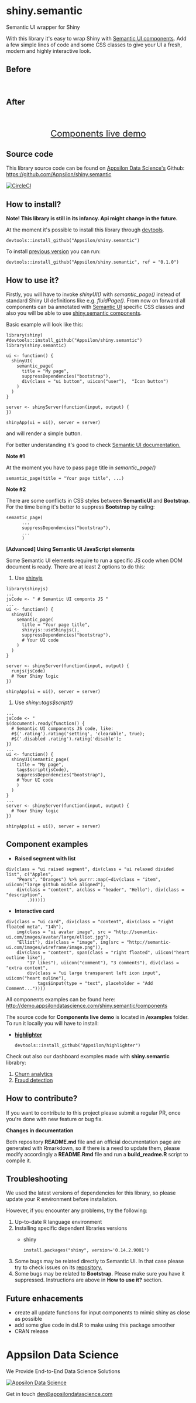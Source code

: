 
<link href="http://fonts.googleapis.com/css?family=Lato:300,700,300italic|Inconsolata" rel="stylesheet" type="text/css">

<link href='inst/assets/styles/style.css' rel='stylesheet' type='text/css'>

shiny.semantic
==============

Semantic UI wrapper for Shiny

With this library it's easy to wrap Shiny with [Semantic UI components](https://github.com/Semantic-Org/Semantic-UI). Add a few simple lines of code and some CSS classes to give your UI a fresh, modern and highly interactive look.

<h2>
Before
</h2>
<br>

<!--html_preserve-->

<script type="application/json" data-for="htmlwidget-fa1f210ff23e1f6dd7dc">{"x":{"ui":"<div class=\"demo\">\n  <div class=\"container-fluid\">\n    <div style=\"margin-left: 20px; background: white\">\n      <div>\n        <div>\n          <a>Client's info<\/a>\n          <p><\/p>\n          <table  class = 'table shiny-table table- spacing-s' style = 'width:auto;'>\n<thead> <tr> <th style='text-align: left;'> Name <\/th> <th style='text-align: left;'> City <\/th> <th style='text-align: left;'> Revenue <\/th>  <\/tr> <\/thead> <tbody>\n  <tr> <td> John Smith <\/td> <td> Warsaw, Poland <\/td> <td> $210.50 <\/td> <\/tr>\n  <tr> <td> Lindsay More <\/td> <td> SF, United States <\/td> <td> $172.78 <\/td> <\/tr>\n   <\/tbody> <\/table>\n        <\/div>\n      <\/div>\n    <\/div>\n  <\/div>\n<\/div>"},"evals":[],"jsHooks":[]}</script>
<!--/html_preserve-->

<h2>
After
</h2>
<br>

<!--html_preserve-->

<script type="application/json" data-for="htmlwidget-ecebb36fb9c0fadc38e1">{"x":{"ui":"<div class=\"demo\">\n  <body style=\"min-height: 611px;\">\n    <div class=\"wrapper\">\n      <div class=\"ui raised segment\" style=\"margin-left: 20px; max-width: 350px; width: 100%\">\n        <a class=\"ui green ribbon label\">Client's info<\/a>\n        <p><\/p>\n        <!-- html table generated in R 3.4.1 by xtable 1.8-2 package -->\n<!-- Wed Sep 27 23:17:58 2017 -->\n<table class = 'ui very basic collapsing celled table'>\n<tr> <th> Name <\/th> <th> City <\/th> <th> Revenue <\/th>  <\/tr>\n  <tr> <td> John Smith <\/td> <td> Warsaw, Poland <\/td> <td> $210.50 <\/td> <\/tr>\n  <tr> <td> Lindsay More <\/td> <td> SF, United States <\/td> <td> $172.78 <\/td> <\/tr>\n   <\/table>\n\n      <\/div>\n    <\/div>\n  <\/body>\n<\/div>"},"evals":[],"jsHooks":[]}</script>
<!--/html_preserve-->

<!-- #Basic tutorial article is available on [Appsilon Data Science blog](your_future_art_link). -->
<!-- Live demo link below -->
<!-- TODO Analogy to http://shiny.rstudio.com/gallery/widget-gallery.html -->
<p style="text-align: center; font-size: x-large;">
<a href="http://demo.appsilondatascience.com/shiny.semantic/components">Components live demo</a>
</p>

Source code
-----------

This library source code can be found on [Appsilon Data Science's](http://appsilondatascience.com) Github: <br> <https://github.com/Appsilon/shiny.semantic>

[![CircleCI](https://circleci.com/gh/Appsilon/shiny.semantic/tree/develop.svg?style=svg)](https://circleci.com/gh/Appsilon/shiny.semantic/tree/develop)

How to install?
---------------

**Note! This library is still in its infancy. Api might change in the future.**

At the moment it's possible to install this library through [devtools](https://github.com/hadley/devtools).

    devtools::install_github("Appsilon/shiny.semantic")

To install [previous version]() you can run:

    devtools::install_github("Appsilon/shiny.semantic", ref = "0.1.0")

How to use it?
--------------

Firstly, you will have to invoke *shinyUI()* with *semantic\_page()* instead of standard Shiny UI definitions like e.g. *fluidPage()*. From now on forward all components can ba annotated with [Semantic UI](http://semantic-ui.com/introduction/getting-started.html) specific CSS classes and also you will be able to use [shiny.semantic components](http://demo.appsilondatascience.com/shiny.semantic/components).

Basic example will look like this:

    library(shiny)
    #devtools::install_github("Appsilon/shiny.semantic")
    library(shiny.semantic)

    ui <- function() {
      shinyUI(
        semantic_page(
          title = "My page",
          suppressDependencies("bootstrap"),
          div(class = "ui button", uiicon("user"),  "Icon button")
        )
      )
    }

    server <- shinyServer(function(input, output) {
    })

    shinyApp(ui = ui(), server = server)

and will render a simple button. <!--html_preserve-->

<script type="application/json" data-for="htmlwidget-2456407787acb67a7a79">{"x":{"ui":"<div class=\"demo\">\n  <div class=\"ui button\">\n    <i class=\"user icon\"><\/i>\n    Icon button\n  <\/div>\n<\/div>"},"evals":[],"jsHooks":[]}</script>
<!--/html_preserve-->
For better understanding it's good to check [Semantic UI documentation.](http://semantic-ui.com/introduction/getting-started.html)

**Note \#1**

At the moment you have to pass page title in *semantic\_page()*

    semantic_page(title = "Your page title", ...)

**Note \#2**

There are some conflicts in CSS styles between **SemanticUI** and **Bootstrap**. For the time being it's better to suppress **Bootstrap** by caling:

    semantic_page(
          ...
          suppressDependencies("bootstrap"),
          ...
          )

**\[Advanced\] Using Semantic UI JavaScript elements**

Some Semantic UI elements require to run a specific JS code when DOM document is ready. There are at least 2 options to do this:

1.  Use [shinyjs](https://github.com/daattali/shinyjs)

<!-- -->

    library(shinyjs)
    ...
    jsCode <- " # Semantic UI componts JS "
    ...
    ui <- function() {
      shinyUI(
        semantic_page(
          title = "Your page title",
          shinyjs::useShinyjs(),
          suppressDependencies("bootstrap"),
          # Your UI code
        )
      )
    }

    server <- shinyServer(function(input, output) {
      runjs(jsCode)
      # Your Shiny logic
    })

    shinyApp(ui = ui(), server = server)

1.  Use *shiny::tags$script()*

<!-- -->

    ...
    jsCode <- "
    $(document).ready(function() {
      # Semantic UI components JS code, like:
      #$('.rating').rating('setting', 'clearable', true);
      #$('.disabled .rating').rating('disable');
    })
    ...
    ui <- function() {
      shinyUI(semantic_page(
        title = "My page",
        tags$script(jsCode),
        suppressDependencies("bootstrap"),
        # Your UI code
        )
      )
    }
    ...
    server <- shinyServer(function(input, output) {
      # Your Shiny logic
    })

    shinyApp(ui = ui(), server = server)
        

Component examples
------------------

-   **Raised segment with list**

<!--html_preserve-->

<script type="application/json" data-for="htmlwidget-cf0d26cbbe1c9b58700f">{"x":{"ui":"<div class=\"demo\">\n  <div class=\"ui raised segment\">\n    <div class=\"ui relaxed divided list\">\n      <div class=\"item\">\n        <i class=\"large github middle aligned icon\"><\/i>\n        <div class=\"content\">\n          <a class=\"header\">Hello<\/a>\n          <div class=\"description\">Apples<\/div>\n        <\/div>\n      <\/div>\n      <div class=\"item\">\n        <i class=\"large github middle aligned icon\"><\/i>\n        <div class=\"content\">\n          <a class=\"header\">Hello<\/a>\n          <div class=\"description\">Pears<\/div>\n        <\/div>\n      <\/div>\n      <div class=\"item\">\n        <i class=\"large github middle aligned icon\"><\/i>\n        <div class=\"content\">\n          <a class=\"header\">Hello<\/a>\n          <div class=\"description\">Oranges<\/div>\n        <\/div>\n      <\/div>\n    <\/div>\n  <\/div>\n<\/div>"},"evals":[],"jsHooks":[]}</script>
<!--/html_preserve-->
<!--html_preserve-->
<pre>
<code class="r">div(class = "ui raised segment", div(class = "ui relaxed divided list", c("Apples", 
    "Pears", "Oranges") %&gt;% purrr::map(~div(class = "item", uiicon("large github middle aligned"), 
    div(class = "content", a(class = "header", "Hello"), div(class = "description", 
        .))))))</code>
</pre>

<!--/html_preserve-->
-   **Interactive card**

<!--html_preserve-->

<script type="application/json" data-for="htmlwidget-a55d831eee760e7134a4">{"x":{"ui":"<div class=\"demo\">\n  <div class=\"ui card\">\n    <div class=\"content\">\n      <div class=\"right floated meta\">14h<\/div>\n      <img class=\"ui avatar image\" src=\"http://semantic-ui.com/images/avatar/large/elliot.jpg\"/>\n      Elliot\n    <\/div>\n    <div class=\"image\">\n      <img src=\"http://semantic-ui.com/images/wireframe/image.png\"/>\n    <\/div>\n    <div class=\"content\">\n      <span class=\"right floated\">\n        <i class=\"heart outline like icon\"><\/i>\n        17 likes\n      <\/span>\n      <i class=\"comment icon\"><\/i>\n      3 comments\n    <\/div>\n    <div class=\"extra content\">\n      <div class=\"ui large transparent left icon input\">\n        <i class=\"heart ouline icon\"><\/i>\n        <input type=\"text\" placeholder=\"Add Comment...\"/>\n      <\/div>\n    <\/div>\n  <\/div>\n<\/div>"},"evals":[],"jsHooks":[]}</script>
<!--/html_preserve-->
<!--html_preserve-->
<pre>
<code class="r">div(class = "ui card", div(class = "content", div(class = "right floated meta", "14h"), 
    img(class = "ui avatar image", src = "http://semantic-ui.com/images/avatar/large/elliot.jpg"), 
    "Elliot"), div(class = "image", img(src = "http://semantic-ui.com/images/wireframe/image.png")), 
    div(class = "content", span(class = "right floated", uiicon("heart outline like"), 
        "17 likes"), uiicon("comment"), "3 comments"), div(class = "extra content", 
        div(class = "ui large transparent left icon input", uiicon("heart ouline"), 
            tags$input(type = "text", placeholder = "Add Comment..."))))</code>
</pre>

<!--/html_preserve-->
All components examples can be found here:<br> <http://demo.appsilondatascience.com/shiny.semantic/components>

The source code for **Components live demo** is located in **/examples** folder. To run it locally you will have to install:

-   [**highlighter**](https://github.com/Appsilon/highlighter)

        devtools::install_github("Appsilon/highlighter")

Check out also our dashboard examples made with **shiny.semantic** librabry:

1.  [Churn analytics](http://demo.appsilondatascience.com/shiny.semantic/churn)
2.  [Fraud detection](demo.appsilondatascience.com/shiny.semantic/frauds)

How to contribute?
------------------

If you want to contribute to this project please submit a regular PR, once you're done with new feature or bug fix.<br>

**Changes in documentation**

Both repository **README.md** file and an official documentation page are generated with Rmarkdown, so if there is a need to update them, please modify accordingly a **README.Rmd** file and run a **build\_readme.R** script to compile it.

Troubleshooting
---------------

We used the latest versions of dependencies for this library, so please update your R environment before installation.

However, if you encounter any problems, try the following:

1.  Up-to-date R language environment
2.  Installing specific dependent libraries versions
    -   shiny

            install.packages("shiny", version='0.14.2.9001')

3.  Some bugs may be related directly to Semantic UI. In that case please try to check issues on its [repository.](https://github.com/Semantic-Org/Semantic-UI)
4.  Some bugs may be related to **Bootstrap**. Please make sure you have it suppressed. Instructions are above in **How to use it?** section.

Future enhacements
------------------

-   create all update functions for input components to mimic shiny as close as possible
-   add some glue code in dsl.R to make using this package smoother
-   CRAN release

Appsilon Data Science
=====================

We Provide End-to-End Data Science Solutions

<a href="http://appsilondatascience.com"><img alt="Appsilon Data Science" src="https://cdn.rawgit.com/Appsilon/website-cdn/gh-pages/logo-white.png" /></a>

Get in touch [dev@appsilondatascience.com](dev@appsilondatascience.com)
